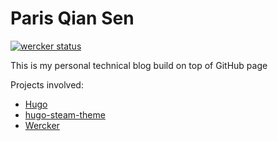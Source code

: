 Paris Qian Sen
============

[![wercker status](https://app.wercker.com/status/09a6d56ff8964ee2111a48d87d2d870b/s "wercker status")](https://app.wercker.com/project/bykey/09a6d56ff8964ee2111a48d87d2d870b)

This is my personal technical blog build on top of GitHub page

Projects involved:

* [Hugo](https://gohugo.io/)
* [hugo-steam-theme](https://github.com/digitalcraftsman/hugo-steam-theme)
* [Wercker](wercker.com)